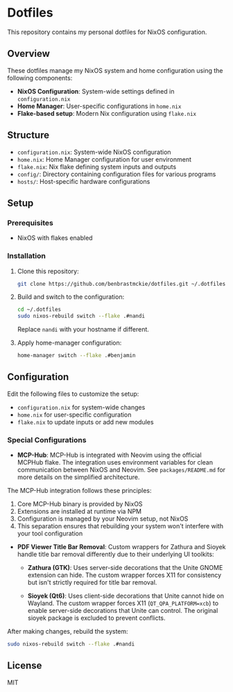 # Dotfiles

This repository contains my personal dotfiles for NixOS configuration.

## Overview

These dotfiles manage my NixOS system and home configuration using the following components:

- **NixOS Configuration**: System-wide settings defined in `configuration.nix`
- **Home Manager**: User-specific configurations in `home.nix`
- **Flake-based setup**: Modern Nix configuration using `flake.nix`

## Structure

- `configuration.nix`: System-wide NixOS configuration
- `home.nix`: Home Manager configuration for user environment
- `flake.nix`: Nix flake defining system inputs and outputs
- `config/`: Directory containing configuration files for various programs
- `hosts/`: Host-specific hardware configurations

## Setup

### Prerequisites

- NixOS with flakes enabled

### Installation

1. Clone this repository:
   ```bash
   git clone https://github.com/benbrastmckie/dotfiles.git ~/.dotfiles
   ```

2. Build and switch to the configuration:
   ```bash
   cd ~/.dotfiles
   sudo nixos-rebuild switch --flake .#nandi
   ```
   
   Replace `nandi` with your hostname if different.

3. Apply home-manager configuration:
   ```bash
   home-manager switch --flake .#benjamin
   ```

## Configuration

Edit the following files to customize the setup:

- `configuration.nix` for system-wide changes
- `home.nix` for user-specific configuration
- `flake.nix` to update inputs or add new modules

### Special Configurations

- **MCP-Hub**: MCP-Hub is integrated with Neovim using the official MCPHub flake. The integration uses environment variables for clean communication between NixOS and Neovim. See `packages/README.md` for more details on the simplified architecture.

The MCP-Hub integration follows these principles:
1. Core MCP-Hub binary is provided by NixOS
2. Extensions are installed at runtime via NPM
3. Configuration is managed by your Neovim setup, not NixOS
4. This separation ensures that rebuilding your system won't interfere with your tool configuration

- **PDF Viewer Title Bar Removal**: Custom wrappers for Zathura and Sioyek handle title bar removal differently due to their underlying UI toolkits:

  - **Zathura (GTK)**: Uses server-side decorations that the Unite GNOME extension can hide. The custom wrapper forces X11 for consistency but isn't strictly required for title bar removal.
  
  - **Sioyek (Qt6)**: Uses client-side decorations that Unite cannot hide on Wayland. The custom wrapper forces X11 (`QT_QPA_PLATFORM=xcb`) to enable server-side decorations that Unite can control. The original sioyek package is excluded to prevent conflicts.

After making changes, rebuild the system:

```bash
sudo nixos-rebuild switch --flake .#nandi
```

## License

MIT